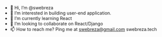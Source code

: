- 👋 Hi, I’m @swebreza
- 👀 I’m interested in building user-end application.
- 🌱 I’m currently learning React
- 💞️ I’m looking to collaborate on React/Django
- 📫 How to reach me? Ping me at swebreza@gmail.com
swebreza.tech


<!---
swebreza/swebreza is a ✨ special ✨ repository because its `README.md` (this file) appears on your GitHub profile.
You can click the Preview link to take a look at your changes.
--->
